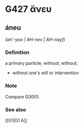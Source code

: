 # G427 ἄνευ

## áneu

_(an'-yoo | AH-nev | AH-nayf)_

### Definition

a primary particle; without; without; 

- without one's will or intervention

### Note

Compare G0001.

### See also

[[G1|G1 Α]]
